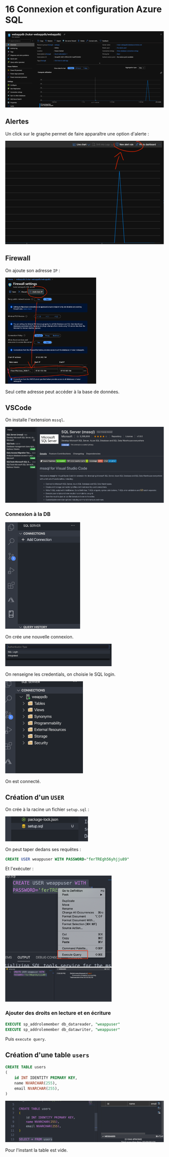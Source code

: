 # 16 Connexion et configuration Azure SQL

<img src="assets/Screenshot 2020-07-17 at 11.39.04.png" alt="Screenshot 2020-07-17 at 11.39.04" style="zoom:50%;" />

## Alertes

Un click sur le graphe permet de faire apparaître une option d'alerte :

<img src="assets/Screenshot 2020-07-17 at 11.40.59.png" alt="Screenshot 2020-07-17 at 11.40.59" style="zoom:50%;" />



## Firewall

On ajoute son adresse `IP` :

<img src="assets/Screenshot 2020-07-17 at 11.43.43.png" alt="Screenshot 2020-07-17 at 11.43.43" style="zoom: 33%;" />

Seul cette adresse peut accéder à la base de données.

## VSCode

On installe l'extension `mssql`.

<img src="assets/Screenshot 2020-07-17 at 11.53.01.png" alt="Screenshot 2020-07-17 at 11.53.01" style="zoom:50%;" />

### Connexion à la DB

<img src="assets/Screenshot 2020-07-17 at 11.58.01.png" alt="Screenshot 2020-07-17 at 11.58.01" style="zoom:33%;" />

On crée une nouvelle connexion.

<img src="assets/Screenshot 2020-07-17 at 11.57.55.png" alt="Screenshot 2020-07-17 at 11.57.55" style="zoom:33%;" />

On renseigne les credentials, on choisie le SQL login.

<img src="assets/Screenshot 2020-07-17 at 12.00.55.png" alt="Screenshot 2020-07-17 at 12.00.55" style="zoom: 33%;" />

On est connecté.

## Création d'un `USER`

On crée à la racine un fichier `setup.sql` :

<img src="assets/Screenshot 2020-07-17 at 12.04.15.png" alt="Screenshot 2020-07-17 at 12.04.15" style="zoom:33%;" />

On peut taper dedans ses requêtes :

```sql
CREATE USER weappuser WITH PASSWORD="ferTREgh56yhjju89"
```

Et l'exécuter :

<img src="assets/Screenshot 2020-07-17 at 13.38.40.png" alt="Screenshot 2020-07-17 at 13.38.40" style="zoom:33%;" />

<img src="assets/Screenshot 2020-07-17 at 13.43.34.png" alt="Screenshot 2020-07-17 at 13.43.34" style="zoom:33%;" />

### Ajouter des droits en lecture et en écriture

```sql
EXECUTE sp_addrolemember db_datareader, "weappuser"
EXECUTE sp_addrolemember db_datawriter, "weappuser"
```

Puis `execute query`.

## Création d'une table `users`

```sql
CREATE TABLE users
(
    id INT IDENTITY PRIMARY KEY,
    name NVARCHAR(255),
    email NVARCHAR(255),
)
```

<img src="assets/Screenshot 2020-07-17 at 13.56.04.png" alt="Screenshot 2020-07-17 at 13.56.04" style="zoom:50%;" />

Pour l'instant la table est vide.